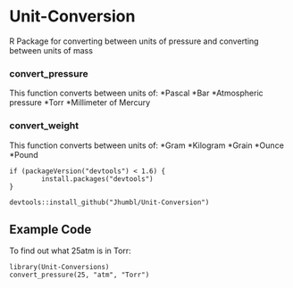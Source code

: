 # Unit-Conversion
R Package for converting between units of pressure and converting between units of mass

### convert_pressure
This function converts between units of:
*Pascal
*Bar
*Atmospheric pressure
*Torr
*Millimeter of Mercury

### convert_weight
This function converts between units of:
*Gram
*Kilogram
*Grain
*Ounce
*Pound

    if (packageVersion("devtools") < 1.6) {
            install.packages("devtools")
    }

    devtools::install_github("Jhumbl/Unit-Conversion")

## Example Code
To find out what 25atm is in Torr:

    library(Unit-Conversions)
    convert_pressure(25, "atm", "Torr")
